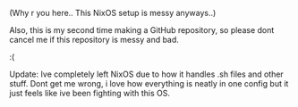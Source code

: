 (Why r you here.. This NixOS setup is messy anyways..)

Also, this is my second time making a GitHub repository, so please dont cancel me if this repository is messy and bad. 

:(

Update: Ive completely left NixOS due to how it handles .sh files and other stuff. Dont get me wrong, i love how everything is neatly in one config but it just feels like ive been fighting with this OS.
